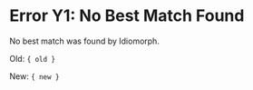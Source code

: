 # Error Y1: No Best Match Found

No best match was found by Idiomorph.

Old: `{ old }`

New: `{ new }`